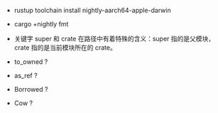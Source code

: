 - rustup toolchain install nightly-aarch64-apple-darwin
- cargo +nightly fmt



- 关键字 super 和 crate 在路径中有着特殊的含义：super 指的是父模块，crate 指的是当前模块所在的 crate。


- to_owned   ?
- as_ref   ?
- Borrowed   ?
- Cow   ?